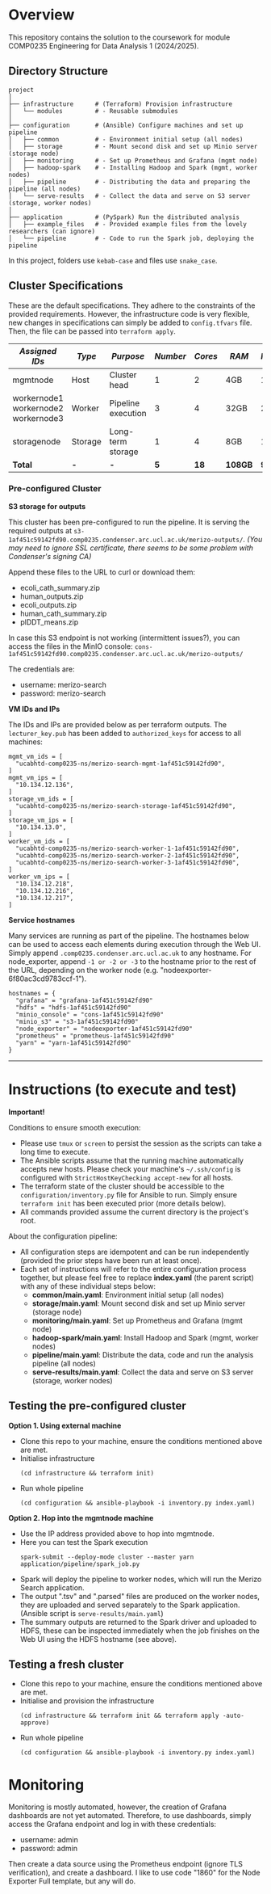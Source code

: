 # Overview

This repository contains the solution to the coursework for module COMP0235 Engineering for Data Analysis 1 (2024/2025).

## Directory Structure

```
project
│
├── infrastructure      # (Terraform) Provision infrastructure
│   └── modules         # - Reusable submodules
│
├── configuration       # (Ansible) Configure machines and set up pipeline
│   ├── common          # - Environment initial setup (all nodes)
│   ├── storage         # - Mount second disk and set up Minio server (storage node)
│   ├── monitoring      # - Set up Prometheus and Grafana (mgmt node)
│   ├── hadoop-spark    # - Installing Hadoop and Spark (mgmt, worker nodes)
│   ├── pipeline        # - Distributing the data and preparing the pipeline (all nodes)
│   └── serve-results   # - Collect the data and serve on S3 server (storage, worker nodes)
│
├── application         # (PySpark) Run the distributed analysis
│   ├── example_files   # - Provided example files from the lovely researchers (can ignore)
│   └── pipeline        # - Code to run the Spark job, deploying the pipeline
```

In this project, folders use `kebab-case` and files use `snake_case`.

## Cluster Specifications

These are the default specifications. They adhere to the constraints of the provided requirements. However, the infrastructure code is very flexible, new changes in specifications can simply be added to `config.tfvars` file. Then, the file can be passed into `terraform apply`.

| _Assigned IDs_                            | _Type_  | _Purpose_          | _Number_ | _Cores_ | _RAM_     | _HDD1_   | _HDD2_    |
| ----------------------------------------- | ------- | ------------------ | -------- | ------- | --------- | -------- | --------- |
| mgmtnode                                  | Host    | Cluster head       | 1        | 2       | 4GB       | 10GB     | -         |
| workernode1<br>workernode2<br>workernode3 | Worker  | Pipeline execution | 3        | 4       | 32GB      | 25GB     | -         |
| storagenode                               | Storage | Long-term storage  | 1        | 4       | 8GB       | 10GB     | 200GB     |
| **Total**                                 | **-**   | **-**              | **5**    | **18**  | **108GB** | **95GB** | **200GB** |

### Pre-configured Cluster

**S3 storage for outputs**

This cluster has been pre-configured to run the pipeline. It is serving the required outputs at `s3-1af451c59142fd90.comp0235.condenser.arc.ucl.ac.uk/merizo-outputs/`.
_(You may need to ignore SSL certificate, there seems to be some problem with Condenser's signing CA)_

Append these files to the URL to curl or download them:
- ⁠ecoli_cath_summary.zip
- ⁠⁠human_outputs.zip
- ⁠⁠ecoli_outputs.zip
- ⁠⁠human_cath_summary.zip
- ⁠⁠plDDT_means.zip

In case this S3 endpoint is not working (intermittent issues?), you can access the files in the MinIO console:
`cons-1af451c59142fd90.comp0235.condenser.arc.ucl.ac.uk/merizo-outputs/`

The credentials are:
- username: merizo-search
- password: merizo-search

**VM IDs and IPs**

The IDs and IPs are provided below as per terraform outputs. The `lecturer_key.pub` has been added to `authorized_keys` for access to all machines:

```
mgmt_vm_ids = [
  "ucabhtd-comp0235-ns/merizo-search-mgmt-1af451c59142fd90",
]
mgmt_vm_ips = [
  "10.134.12.136",
]
storage_vm_ids = [
  "ucabhtd-comp0235-ns/merizo-search-storage-1af451c59142fd90",
]
storage_vm_ips = [
  "10.134.13.0",
]
worker_vm_ids = [
  "ucabhtd-comp0235-ns/merizo-search-worker-1-1af451c59142fd90",
  "ucabhtd-comp0235-ns/merizo-search-worker-2-1af451c59142fd90",
  "ucabhtd-comp0235-ns/merizo-search-worker-3-1af451c59142fd90",
]
worker_vm_ips = [
  "10.134.12.218",
  "10.134.12.216",
  "10.134.12.217",
]
```

**Service hostnames**

Many services are running as part of the pipeline. The hostnames below can be used to access each elements during execution through the Web UI. Simply append `.comp0235.condenser.arc.ucl.ac.uk` to any hostname. For node_exporter, append `-1 or -2 or -3` to the hostname prior to the rest of the URL, depending on the worker node (e.g. "nodeexporter-6f80ac3cd9783ccf-1").

```
hostnames = {
  "grafana" = "grafana-1af451c59142fd90"
  "hdfs" = "hdfs-1af451c59142fd90"
  "minio_console" = "cons-1af451c59142fd90"
  "minio_s3" = "s3-1af451c59142fd90"
  "node_exporter" = "nodeexporter-1af451c59142fd90"
  "prometheus" = "prometheus-1af451c59142fd90"
  "yarn" = "yarn-1af451c59142fd90"
}
```

---

# Instructions (to execute and test)

**Important!**

Conditions to ensure smooth execution:

- Please use `tmux` or `screen` to persist the session as the scripts can take a long time to execute.
- The Ansible scripts assume that the running machine automatically accepts new hosts. Please check your machine's `~/.ssh/config` is configured with `StrictHostKeyChecking accept-new` for all hosts.
- The terraform state of the cluster should be accessible to the `configuration/inventory.py` file for Ansible to run. Simply ensure `terraform init` has been executed prior (more details below).
- All commands provided assume the current directory is the project's root.

About the configuration pipeline:

- All configuration steps are idempotent and can be run independently (provided the prior steps have been run at least once).
- Each set of instructions will refer to the entire configuration process together, but please feel free to replace **index.yaml** (the parent script) with any of these individual steps below:
  - **common/main.yaml**: Environment initial setup (all nodes)
  - **storage/main.yaml**: Mount second disk and set up Minio server (storage node)
  - **monitoring/main.yaml**: Set up Prometheus and Grafana (mgmt node)
  - **hadoop-spark/main.yaml**: Install Hadoop and Spark (mgmt, worker nodes)
  - **pipeline/main.yaml**: Distribute the data, code and run the analysis pipeline (all nodes)
  - **serve-results/main.yaml**: Collect the data and serve on S3 server (storage, worker nodes)

## Testing the pre-configured cluster

**Option 1. Using external machine**

- Clone this repo to your machine, ensure the conditions mentioned above are met.
- Initialise infrastructure
  ```
  (cd infrastructure && terraform init)
  ```
- Run whole pipeline
  ```
  (cd configuration && ansible-playbook -i inventory.py index.yaml)
  ```

**Option 2. Hop into the mgmtnode machine**

- Use the IP address provided above to hop into mgmtnode.
- Here you can test the Spark execution
  ```
  spark-submit --deploy-mode cluster --master yarn application/pipeline/spark_job.py
  ```
- Spark will deploy the pipeline to worker nodes, which will run the Merizo Search application.
- The output ".tsv" and ".parsed" files are produced on the worker nodes, they are uploaded and served separately to the Spark application. (Ansible script is `serve-results/main.yaml`)
- The summary outputs are returned to the Spark driver and uploaded to HDFS, these can be inspected immediately when the job finishes on the Web UI using the HDFS hostname (see above).

## Testing a fresh cluster

- Clone this repo to your machine, ensure the conditions mentioned above are met.
- Initialise and provision the infrastructure
  ```
  (cd infrastructure && terraform init && terraform apply -auto-approve)
  ```
- Run whole pipeline
  ```
  (cd configuration && ansible-playbook -i inventory.py index.yaml)
  ```

# Monitoring

Monitoring is mostly automated, however, the creation of Grafana dashboards are not yet automated. Therefore, to use dashboards, simply access the Grafana endpoint and log in with these credentials:

- username: admin
- password: admin

Then create a data source using the Prometheus endpoint (ignore TLS verification), and create a dashboard. I like to use code "1860" for the Node Exporter Full template, but any will do.
